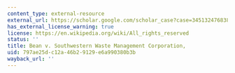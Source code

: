 ```yaml
---
content_type: external-resource
external_url: https://scholar.google.com/scholar_case?case=345132476838627269&q=Bean+v.+Southwestern+Waste+Management+Corporation,+482+F.+Supp.+673&hl=en&as_sdt=40000006
has_external_license_warning: true
license: https://en.wikipedia.org/wiki/All_rights_reserved
status: ''
title: Bean v. Southwestern Waste Management Corporation,
uid: 797ae25d-c12a-46b2-9129-e6a990380b3b
wayback_url: ''
---
```

